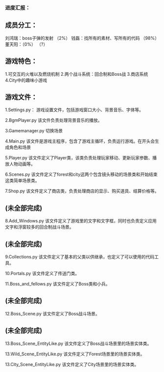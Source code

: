 ### 进度汇报：
## 成员分工：
刘鸿瑞：boss子弹的发射 （2%）
钱磊：找所有的素材、写所有的代码 （98%）
董天阳：（0%） （?）


## 游戏特色：
1.可交互的火堆以及燃烧机制
2.两个战斗系统：回合制和Boss战
3.商店系统
4.City中的趣味小游戏

## 游戏文件：
1.Settings.py：
游戏设置文件，包括游戏窗口大小、背景音乐、字体等。

2.BgmPlayer.py
该文件负责处理背景音乐的播放。

3.Gamemanager.py
切换场景

4.Main.py
该文件是游戏主程序，包含了游戏主循环，负责运行游戏。在开头会生成角色和场景

5.Player.py
该文件定义了Player类，该类负责处理玩家移动、更新玩家参数、播放人物动画等。

6.Scenes.py
该文件定义了forest和city这两个包含镜头移动的场景类和开始结束这类简单场景类。

7.Shop.py
该文件定义了商店类，负责处理商店的显示、购买道具、结算价格等。
   ## (未全部完成)

8.Add_Windows.py
该文件定义了游戏里的文字和文字框，同时也负责定义应用文字和浮窗较多的回合制战斗场景。
   ## (未全部完成)

9.Collections.py
该文件定义了基本的父类以供继承，也定义了可以使用的代码工具。

10.Portals.py
该文件定义了传送门类。

11.Boss_and_fellows.py
该文件定义了Boss类和小兵。
   ## (未全部完成)

12.Boss_Scene.py
该文件定义了Boss战斗场景。
   ## (未全部完成)

13.Boss_Scene_EntityLike.py
该文件定义了Boss战斗场景里的场景实体类。

13.Wild_Scene_EntityLike.py
该文件定义了Forest场景里的场景实体类。

13.City_Scene_EntityLike.py
该文件定义了City场景里的场景实体类。


